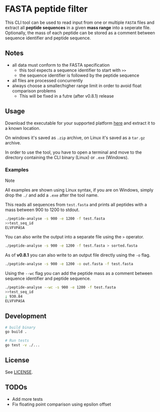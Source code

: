 # FASTA peptide filter

This CLI tool can be used to read input from one or multiple `FASTA` files
and extract all **peptide sequences** in a given **mass range** into a
seperate file.
Optionally, the mass of each peptide can be stored as a comment between
sequence identifier and peptide sequence.

## Notes

* all data must conform to the FASTA specification
    * this tool expects a sequence identifier to start with `>>`
    * the sequence identifier is followed by the peptide sequence
* all files are processed concurrently
* always choose a smaller/higher range limit in order to avoid float comparison
problems
    * This will be fixed in a futre (after v0.8.1) release

## Usage

Download the executable for your supported platform
[here](https://github.com/KleinSpeedy/go-peptide-filter/releases) and extract
it to a known location.

On windows it's saved as `.zip` archive, on Linux it's saved as a `tar.gz` archive.

In order to use the tool, you have to open a terminal and move to the directory
containing the CLI binary (Linux) or `.exe` (Windows).

### Examples

> [!NOTE]
> All examples are shown using Linux syntax, if you are on Windows, simply drop
> the `./` and add a `.exe` after the tool name.

This reads all sequences from `test.fasta` and prints all peptides with a mass between
900 to 1200 to stdout.
```sh
./peptide-analyse -s 900 -e 1200 -f test.fasta
>>test_seq_id
ELVFVPASA
```

You can also write the output into a separate file using the `>` operator.
```sh
./peptide-analyse -s 900 -e 1200 -f test.fasta > sorted.fasta
```

As of **v0.8.1** you can also write to an output file directly using the `-o` flag.
```sh
./peptide-analyse -s 900 -e 1200 -o out.fasta -f test.fasta
```

Using the `--wc` flag you can add the peptide mass as a comment between sequence
identifier and peptide sequence.
```sh
./peptide-analyse --wc -s 900 -e 1200 -f test.fasta
>>test_seq_id
; 930.84
ELVFVPASA
```

## Development

```sh
# build binary
go build .

# Run tests
go test -v ./...
```

## License

See [LICENSE](LICENSE).

## TODOs

* Add more tests
* Fix floating point comparison using epsilon offset
